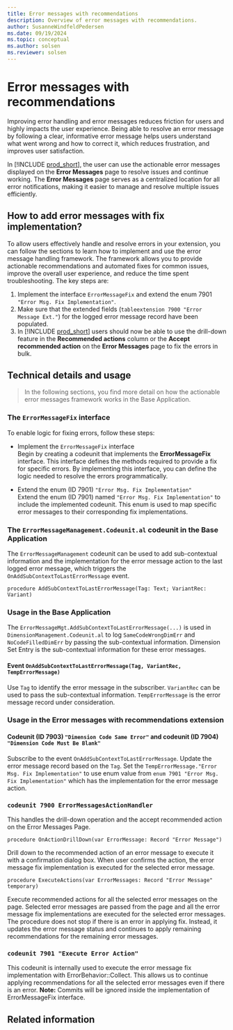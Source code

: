 ```yaml
---
title: Error messages with recommendations
description: Overview of error messages with recommendations.
author: SusanneWindfeldPedersen
ms.date: 09/19/2024
ms.topic: conceptual
ms.author: solsen
ms.reviewer: solsen
---
```


# Error messages with recommendations

Improving error handling and error messages reduces friction for users and highly impacts the user experience. Being able to resolve an error message by following a clear, informative error message helps users understand what went wrong and how to correct it, which reduces frustration, and improves user satisfaction.

In [!INCLUDE [prod_short](includes/prod_short.md)], the user can use the actionable error messages displayed on the **Error Messages** page to resolve issues and continue working. The **Error Messages** page serves as a centralized location for all error notifications, making it easier to manage and resolve multiple issues efficiently.

## How to add error messages with fix implementation?

To allow users effectively handle and resolve errors in your extension, you can follow the sections to learn how to implement and use the error message handling framework. The framework allows you to provide actionable recommendations and automated fixes for common issues, improve the overall user experience, and reduce the time spent troubleshooting. The key steps are:

1. Implement the interface `ErrorMessageFix` and extend the enum 7901 `"Error Msg. Fix Implementation"`.
2. Make sure that the extended fields (`tableextension 7900 "Error Message Ext."`) for the logged error message record have been populated.
3. In [!INCLUDE [prod_short](includes/prod_short.md)] users should now be able to use the drill-down feature in the **Recommended actions** column or the **Accept recommended action** on the **Error Messages** page to fix the errors in bulk.

## Technical details and usage

> In the following sections, you find more detail on how the actionable error messages framework works in the Base Application.

### The `ErrorMessageFix` interface

To enable logic for fixing errors, follow these steps:

- Implement the `ErrorMessageFix` interface  
  Begin by creating a codeunit that implements the **ErrorMessageFix** interface. This interface defines the methods required to provide a fix for specific errors. By implementing this interface, you can define the logic needed to resolve the errors programmatically.

- Extend the enum (ID 7901) `"Error Msg. Fix Implementation"`  
  Extend the enum (ID 7901) named `"Error Msg. Fix Implementation"` to include the implemented codeunit. This enum is used to map specific error messages to their corresponding fix implementations.

### The `ErrorMessageManagement.Codeunit.al` codeunit in the Base Application

The `ErrorMessageManagement` codeunit can be used to add sub-contextual information and the implementation for the error message action to the last logged error message, which triggers the `OnAddSubContextToLastErrorMessage` event.

```al
procedure AddSubContextToLastErrorMessage(Tag: Text; VariantRec: Variant)
```

### Usage in the Base Application

The `ErrorMessageMgt.AddSubContextToLastErrorMessage(...)` is used in `DimensionManagement.Codeunit.al` to log `SameCodeWrongDimErr` and `NoCodeFilledDimErr` by passing the sub-contextual information. Dimension Set Entry is the sub-contextual information for these error messages.

#### Event `OnAddSubContextToLastErrorMessage(Tag, VariantRec, TempErrorMessage)`

Use `Tag` to identify the error message in the subscriber. `VariantRec` can be used to pass the sub-contextual information. `TempErrorMessage` is the error message record under consideration.

### Usage in the **Error messages with recommendations** extension

#### Codeunit (ID 7903) `"Dimension Code Same Error"` and codeunit (ID 7904) `"Dimension Code Must Be Blank"`

Subscribe to the event `OnAddSubContextToLastErrorMessage`. Update the error message record based on the `Tag`.
Set the `TempErrorMessage."Error Msg. Fix Implementation"` to use enum value from `enum 7901 "Error Msg. Fix Implementation"` which has the implementation for the error message action.

### `codeunit 7900 ErrorMessagesActionHandler`

This handles the drill-down operation and the accept recommended action on the Error Messages Page.

```al
procedure OnActionDrillDown(var ErrorMessage: Record "Error Message")
```

Drill down to the recommended action of an error message to execute it with a confirmation dialog box. When user confirms the action, the error message fix implementation is executed for the selected error message.

```al
procedure ExecuteActions(var ErrorMessages: Record "Error Message" temporary)
```

Execute recommended actions for all the selected error messages on the page.
Selected error messages are passed from the page and all the error message fix implementations are executed for the selected error messages.
The procedure does not stop if there is an error in applying fix. Instead, it updates the error message status and continues to apply remaining recommendations for the remaining error messages.

### `codeunit 7901 "Execute Error Action"`

This codeunit is internally used to execute the error message fix implementation with ErrorBehavior::Collect. This allows us to continue applying recommendations for all the selected error messages even if there is an error.
**Note:** Commits will be ignored inside the implementation of ErrorMessageFix interface.

## Related information
